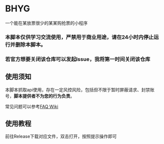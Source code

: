 # BHYG

一个能在某放票很少的某某购抢票的小程序

### 本脚本仅供学习交流使用，严禁用于商业用途，请在24小时内停止运行并删除本脚本。

### 若官方想要关闭该仓库可以发起Issue，我将第一时间关闭该仓库

## 使用须知

本脚本抓取api使用，存在一定风控风险，包括但不限于暂时屏蔽请求、封禁账号，**脚本提供者不为您的行为负责**。

常见问题可以参考[FAQ Wiki](https://github.com/ZianTT/BHYG/wiki/FAQ)

## 使用教程

前往Release下载对应文件，双击打开，按照提示操作即可
